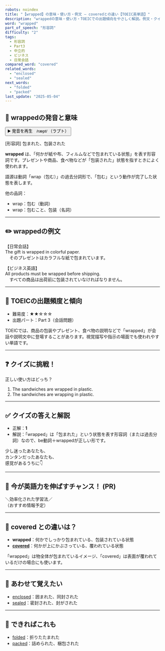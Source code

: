 ```yaml
---
robots: noindex
title: "【wrapped】の意味・使い方・例文 ― coveredとの違い【TOEIC英単語】"
description: "wrappedの意味・使い方・TOEICでの出題傾向をやさしく解説。例文・クイズ付きでcoveredとの違いもわかりやすく学べます。"
word: "wrapped"
part_of_speech: "形容詞"
difficulty: "2"
tags:
  - 形容詞
  - Part3
  - 中立的
  - ビジネス
  - 日常会話
compared_word: "covered"
related_words:
  - "enclosed"
  - "sealed"
next_words:
  - "folded"
  - "packed"
last_update: "2025-05-04"
---
```


## 🔰 wrappedの発音と意味

<button class="play-audio" onclick="playTTS('wrapped')">
  <span class="play-audio-main">
    ▶️ 発音を再生　/ræpt/
  </span>
  <span class="play-audio-sub">
    （ラプト）
  </span>
</button>

[形容詞] 包まれた、包装された

**wrapped** は、「何かが紙や布、フィルムなどで包まれている状態」を表す形容詞です。プレゼントや商品、食べ物などが「包装された」状態を指すときによく使われます。

語源は動詞「wrap（包む）」の過去分詞形で、「包む」という動作が完了した状態を表します。

他の品詞：  
- wrap：包む（動詞）
- wrap：包むこと、包装（名詞）

---

## ✏️ wrappedの例文

【日常会話】  
The gift is wrapped in colorful paper.  
　そのプレゼントはカラフルな紙で包まれています。

【ビジネス英語】  
All products must be wrapped before shipping.  
　すべての商品は出荷前に包装されていなければなりません。

---

## 🎯 TOEICの出題頻度と傾向

- 難易度：★★☆☆☆
- 出題パート：Part 3（会話問題）

TOEICでは、商品の包装やプレゼント、食べ物の説明などで「wrapped」が会話や説明文中に登場することがあります。視覚描写や指示の場面でも使われやすい単語です。

---

## ❓ クイズに挑戦！

正しい使い方はどっち？

1. The sandwiches are wrapped in plastic.  
2. The sandwiches are wrapping in plastic.

---

## ✅ クイズの答えと解説

- 正解：**1**
- 解説：「wrapped」は「包まれた」という状態を表す形容詞（または過去分詞）なので、be動詞＋wrappedが正しい形です。

少し迷ったあなたも、  
カンタンだったあなたも、  
感覚があるうちに👇️

---

## 🚀 今が英語力を伸ばすチャンス！ (PR)

<div class="info-center">
＼効率化された学習法／<br>  
（おすすめ情報予定）
</div>

---

## 🤔  covered との違いは？

- **wrapped**：何かでしっかり包まれている、包装されている状態
- **[covered](/covered)**：何かが上にかぶさっている、覆われている状態

「wrapped」は物全体が包まれているイメージ、「covered」は表面が覆われているだけの場合にも使います。

---

## 🧩 あわせて覚えたい

- [enclosed](/enclosed)：囲まれた、同封された
- [sealed](/sealed)：密封された、封がされた

---

## 📖 できればこれも

- [folded](/folded)：折りたたまれた
- [packed](/packed)：詰められた、梱包された

<!-- cvid: aid25_bid40 -->
